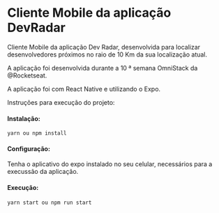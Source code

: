 # Cliente Mobile da aplicação DevRadar

Cliente Mobile da aplicação Dev Radar, desenvolvida para localizar desenvolvedores próximos no raio de 10 Km da sua localização atual.

A aplicação foi  desenvolvida durante a 10 ª semana OmniStack da @Rocketseat.

A aplicação foi com React Native e utilizando o Expo.

Instruções para execução do projeto:

#### Instalação:

`yarn ou npm install`

#### Configuração:

Tenha o aplicativo do expo instalado no seu celular, necessários para a execussão da aplicação.

#### Execução:

`yarn start ou npm run start`
